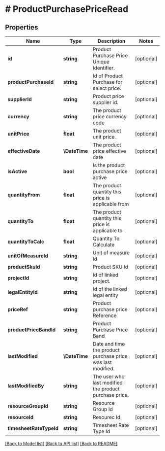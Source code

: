 # # ProductPurchasePriceRead

## Properties

Name | Type | Description | Notes
------------ | ------------- | ------------- | -------------
**id** | **string** | Product Purchase Price Unique Identifier. | [optional]
**productPurchaseId** | **string** | Id of Product Purchase for select price. | [optional]
**supplierId** | **string** | Product price supplier id. | [optional]
**currency** | **string** | The product price currency code | [optional]
**unitPrice** | **float** | The product unit price. | [optional]
**effectiveDate** | **\DateTime** | The product price effective date | [optional]
**isActive** | **bool** | Is the product purchase price active | [optional]
**quantityFrom** | **float** | The product quantity this price is applicable from | [optional]
**quantityTo** | **float** | The product quantity this price is applicable to | [optional]
**quantityToCalc** | **float** | Quantity To Calculate | [optional]
**unitOfMeasureId** | **string** | Unit of measure Id | [optional]
**productSkuId** | **string** | Product SKU Id | [optional]
**projectId** | **string** | Id of linked project. | [optional]
**legalEntityId** | **string** | Id of the linked legal entity | [optional]
**priceRef** | **string** | Product purchase price Reference | [optional]
**productPriceBandId** | **string** | Product Purchase Price Band | [optional]
**lastModified** | **\DateTime** | Date and time the product purchase price was last modified. | [optional]
**lastModifiedBy** | **string** | The user who last modified the product purchase price. | [optional]
**resourceGroupId** | **string** | Resource Group Id | [optional]
**resourceId** | **string** | Resourec Id | [optional]
**timesheetRateTypeId** | **string** | Timesheet Rate Type Id | [optional]

[[Back to Model list]](../../README.md#models) [[Back to API list]](../../README.md#endpoints) [[Back to README]](../../README.md)
